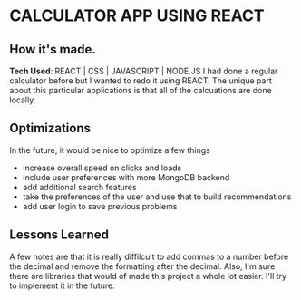 # CALCULATOR APP USING REACT


## How it's made. 

**Tech Used**: REACT | CSS | JAVASCRIPT | NODE.JS
I had done a regular calculator before but I wanted to redo it using REACT. The unique part about this particular applications is that all of the calcuations are done locally.

## Optimizations
In the future, it would be nice to optimize a few things
- increase overall speed on clicks and loads
- include user preferences with more MongoDB backend
- add additional search features
- take the preferences of the user and use that to build recommendations
- add user login to save previous problems 


## Lessons Learned
A few notes are that it is really diffilcult to add commas to a number before the decimal and remove the formatting after the decimal. Also, I'm sure there are libraries that would of made this project a whole lot easier. I'll try to implement it in the future.